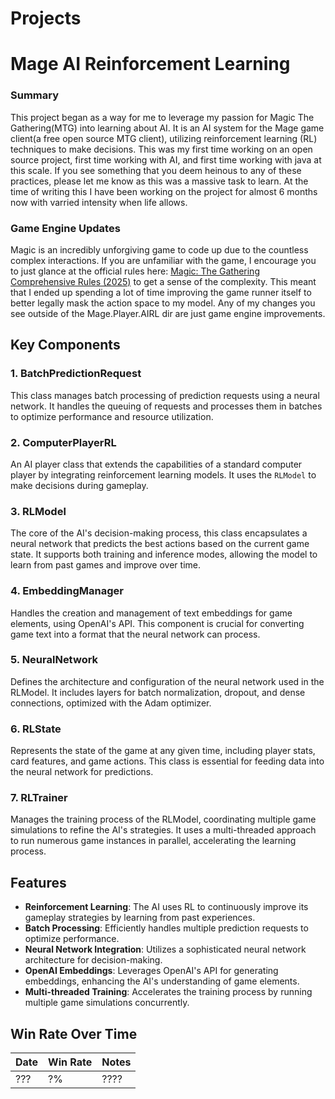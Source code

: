 # Projects

# Mage AI Reinforcement Learning

### **Summary**
This project began as a way for me to leverage my passion for Magic The Gathering(MTG) into learning about AI. It is an AI system for the Mage game client(a free open source MTG client), utilizing reinforcement learning (RL) techniques to make decisions. This was my first time working on an open source project, first time working with AI, and first time working with java at this scale. If you see something that you deem heinous to any of these practices, please let me know as this was a massive task to learn. At the time of writing this I have been working on the project for almost 6 months now with varried intensity when life allows.
### **Game Engine Updates**
Magic is an incredibly unforgiving game to code up due to the countless complex interactions. If you are unfamiliar with the game, I encourage you to just glance at the official rules here: [Magic: The Gathering Comprehensive Rules (2025)](https://media.wizards.com/2025/downloads/MagicCompRules%2020250207.pdf) to get a sense of the complexity. This meant that I ended up spending a lot of time improving the game runner itself to better legally mask the action space to my model. Any of my changes you see outside of the Mage.Player.AIRL dir are just game engine improvements. 

## Key Components

### 1. **BatchPredictionRequest**
This class manages batch processing of prediction requests using a neural network. It handles the queuing of requests and processes them in batches to optimize performance and resource utilization.

### 2. **ComputerPlayerRL**
An AI player class that extends the capabilities of a standard computer player by integrating reinforcement learning models. It uses the `RLModel` to make decisions during gameplay.

### 3. **RLModel**
The core of the AI's decision-making process, this class encapsulates a neural network that predicts the best actions based on the current game state. It supports both training and inference modes, allowing the model to learn from past games and improve over time.

### 4. **EmbeddingManager**
Handles the creation and management of text embeddings for game elements, using OpenAI's API. This component is crucial for converting game text into a format that the neural network can process.

### 5. **NeuralNetwork**
Defines the architecture and configuration of the neural network used in the RLModel. It includes layers for batch normalization, dropout, and dense connections, optimized with the Adam optimizer.

### 6. **RLState**
Represents the state of the game at any given time, including player stats, card features, and game actions. This class is essential for feeding data into the neural network for predictions.

### 7. **RLTrainer**
Manages the training process of the RLModel, coordinating multiple game simulations to refine the AI's strategies. It uses a multi-threaded approach to run numerous game instances in parallel, accelerating the learning process.

## Features

- **Reinforcement Learning**: The AI uses RL to continuously improve its gameplay strategies by learning from past experiences.
- **Batch Processing**: Efficiently handles multiple prediction requests to optimize performance.
- **Neural Network Integration**: Utilizes a sophisticated neural network architecture for decision-making.
- **OpenAI Embeddings**: Leverages OpenAI's API for generating embeddings, enhancing the AI's understanding of game elements.
- **Multi-threaded Training**: Accelerates the training process by running multiple game simulations concurrently.

##  Win Rate Over Time

| Date       | Win Rate | Notes |
|------------|---------|-------|
| ??? | ?%   | ???? |
